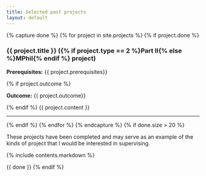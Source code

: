 ```yaml
---
title: Selected past projects
layout: default
---
```


{% capture done %}
{% for project in site.projects %}
{% if project.done %}
### {{ project.title }} ({% if project.type == 2 %}Part II{% else %}MPhil{% endif %} project)
<p><b>Prerequisites:</b> {{ project.prerequisites}}</p>
{% if project.outcome %}
<p><b>Outcome:</b> {{ project.outcome}}</p>
{% endif %}
{{ project.content }}
<hr />
{% endif %}
{% endfor %}
{% endcapture %}
{% if done.size > 20  %}


These projects have been completed and may serve as an example of the kinds of project that I would be interested in supervising.

{% include contents.markdown %}

{{ done }}
{% endif %}
